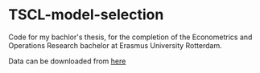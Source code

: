 ﻿# TSCL-model-selection
 
Code for my bachlor's thesis, for the completion of the Econometrics and Operations Research bachelor at Erasmus University Rotterdam.

Data can be downloaded from [here](http://www.timeseriesclassification.com/dataset.php)
